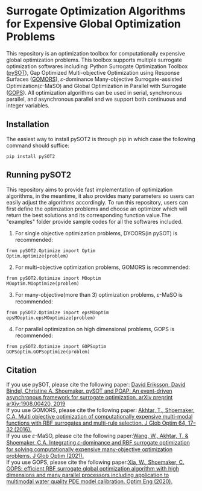 # Surrogate Optimization Algorithms for Expensive Global Optimization Problems
This repository is an optimization toolbox for computationally expensive global optimization problems. This toolbox supports multiple surrogate optimization softwares including: Python Surrogate Optimization Toolbox ([pySOT](https://github.com/dme65/pySOT)), Gap Optimized Multi-objective Optimization using Response Surfaces ([GOMORS](https://github.com/drkupi/GOMORS_pySOT)), 𝜀-dominance Many-objective Surrogate-assisted Optimization(𝜀-MaSO) and Global Optimization in Parallel with Surrogate ([GOPS](https://github.com/louisXW/GOPS)). All optimization algorithms can be used in serial, synchronous parallel, and asynchronous parallel and we support both continuous and integer variables.<br>
## Installation
The easiest way to install pySOT2 is through pip in which case the following command should suffice:
```
pip install pySOT2
```
## Running pySOT2
This repository aims to provide fast implementation of optimization algorithms, in the meantime, it also provides many parameters so users can easily adjust the algorithms accordingly. To run this repository, users can first define the optimzation problems and choose an optimizor which will return the best solutions and its corresponding function value.The "examples" folder provide sample codes for all the softwares included.<br>
1. For single objective optimization problems, DYCORS(in pySOT) is recommended:
 ```
from pySOT2.Optimize import Optim
Optim.optimize(problem)
```
2. For multi-objective optimization problems, GOMORS is recommended:
```
from pySOT2.Optimize import MOoptim
MOoptim.MOoptimize(problem)
```
3. For many-objective(more than 3) optimization problems, 𝜀-MaSO is recommended:
```
from pySOT2.Optimize import epsMOoptim
epsMOoptim.epsMOoptimize(problem)
```
4. For parallel optimization on high dimensional problems, GOPS is recommended:
```
from pySOT2.Optimize import GOPSoptim
GOPSoptim.GOPSoptimize(problem)
```
## Citation
If you use pySOT, please cite the following paper: [David Eriksson, David Bindel, Christine A. Shoemaker. pySOT and POAP: An event-driven asynchronous framework for surrogate optimization. arXiv preprint arXiv:1908.00420, 2019](https://arxiv.org/abs/1908.00420)<br>
If you use GOMORS, please cite the following paper: [Akhtar, T., Shoemaker, C.A. Multi objective optimization of computationally expensive multi-modal functions with RBF surrogates and multi-rule selection. J Glob Optim 64, 17–32 (2016).](https://link.springer.com/article/10.1007/s10898-015-0270-y#citeas)<br>
If you use 𝜀-MaSO, please cite the following paper:[Wang, W., Akhtar, T. & Shoemaker, C.A. Integrating 𝜀-dominance and RBF surrogate optimization for solving computationally expensive many-objective optimization problems. J Glob Optim (2021).](https://doi.org/10.1007/s10898-021-01019-w)<br>
If you use GOPS, please cite the following paper:[Xia, W., Shoemaker, C. GOPS: efficient RBF surrogate global optimization algorithm with high dimensions and many parallel processors including application to multimodal water quality PDE model calibration. Optim Eng (2020).](https://link.springer.com/article/10.1007/s11081-020-09556-1)<br>
